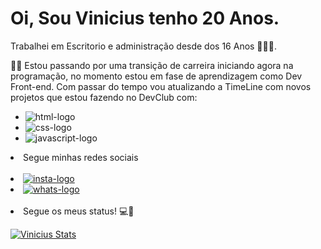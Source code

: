 # Oi, Sou Vinicius tenho 20 Anos. 
Trabalhei em Escritorio e administração desde dos 16 Anos 📘🔥💙. 


👑🚀 Estou passando por uma transição de carreira iniciando agora na programação, no momento estou em fase de aprendizagem como Dev Front-end. 
Com passar do tempo vou atualizando a TimeLine com novos projetos que estou fazendo no DevClub com:

- <img src="https://img.shields.io/badge/HTML-239120?style=for-the-badge&logo=html5&logoColor=white" alt="html-logo">
- <img src="https://img.shields.io/badge/CSS-239120?&style=for-the-badge&logo=css3&logoColor=white" alt="css-logo">
- <img src="https://img.shields.io/badge/JavaScript-F7DF1E?style=for-the-badge&logo=javascript&logoColor=black" alt="javascript-logo">
<li>
Segue minhas redes sociais 
<br>
<br>
<li>
 <a href="https://www.instagram.com/vinicius_snow" Segue aqui meu insta><img src="https://img.shields.io/badge/Instagram-E4405F?style=for-the-badge&logo=instagram&logoColor=white" alt="insta-logo" > </a>
<br>
<li>
<a href="https://w.app/Q6lXuH" Segue meu Whastapp><img src="https://img.shields.io/badge/WhatsApp-25D366?style=for-the-badge&logo=whatsapp&logoColor=white" alt="whats-logo"> <a/>
</li>
<br>
<li>
 Segue os meus status! 💻📶
 <br>
</li>

[![Vinicius Stats](https://github-readme-stats.vercel.app/api?username=ViniciusSnow)](https://github.com/anuraghazra/github-readme-stats)

<!--
**ViniciusSnow/ViniciusSnow** is a ✨ _special_ ✨ repository because its `README.md` (this file) appears on your GitHub profile.

Here are some ideas to get you started:

- 🔭 I’m currently working on ...
- 🌱 I’m currently learning ...
- 👯 I’m looking to collaborate on ...
- 🤔 I’m looking for help with ...
- 💬 Ask me about ...
- 📫 How to reach me: ...
- 😄 Pronouns: ...
- ⚡ Fun fact: ...
-->
